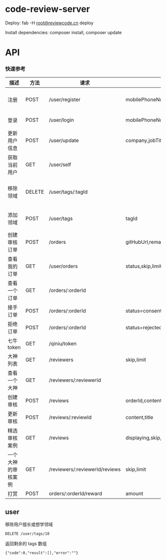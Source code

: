 # code-review-server

Deploy: fab -H root@reviewcode.cn deploy

Install dependencies: composer install, composer update

# API

### 快速参考

描述 |方法|请求  |参数|返回
-----|----|------|----|----
注册|POST|/user/register|mobilePhoneNumber,username,smsCode,password,type| 注册的用户
登录|POST|/user/login |mobilePhoneNumber,password|登录用户
更新用户信息|POST|/user/update|company,jobTitle,gitHubUsername,introduction,avatarUrl,maxOrders...|更新后的用户
获取当前用户|GET|/user/self||当前用户
移除领域|DELETE| /user/tags/:tagId|| 剩余的 tags 数组
添加领域|POST|/user/tags |tagId| 当前 tags 数组
创建审核订单|POST|/orders|gitHubUrl,remark,reviewerId,codeLines|新创建的订单
查看我的订单|GET|/user/orders|status,skip,limit|订单数组
查看一个订单|GET|/orders/:orderId||
接手订单|POST|/orders/:orderId | status=consented |
拒绝订单|POST|/orders/:orderId | status=rejected |
七牛token|GET|/qiniu/token||
大神列表|GET|/reviewers |skip,limit|
查看一个大神|GET|/reviewers/:reviewerId||
创建审核|POST|/reviews|orderId,content,title|
更新审核|POST|/reviews/:reviewId|content,title|
精选审核案例|GET|/reviews | displaying,skip,limit|
一个大神的审核案例|GET|/reviewers/:reviewerId/reviews | skip,limit
打赏|POST|orders/:orderId/reward|amount


## user

移除用户擅长或想学领域

```
DELETE /user/tags/10
```

返回剩余的 tags 数组

```
{"code":0,"result":[],"error":""}
```
